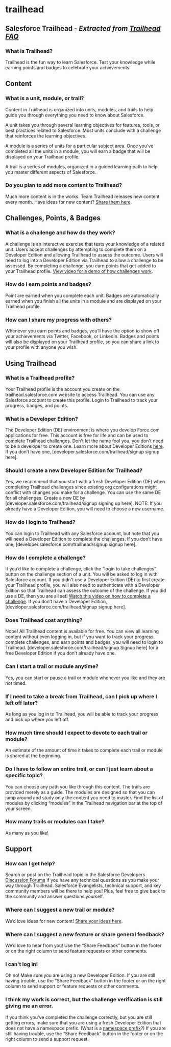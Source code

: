 # trailhead
## Salesforce Trailhead - *Extracted from [Trailhead FAQ](https://developer.salesforce.com/page/Trailhead_FAQ)*
### What is Trailhead?
Trailhead is the fun way to learn Salesforce. Test your knowledge while earning points and badges to celebrate your achievements.

## Content
### What is a unit, module, or trail?
Content in Trailhead is organized into units, modules, and trails to help guide you through everything you need to know about Salesforce.

A unit takes you through several learning objectives for features, tools, or best practices related to Salesforce. Most units conclude with a challenge that reinforces the learning objectives.

A module is a series of units for a particular subject area. Once you’ve completed all the units in a module, you will earn a badge that will be displayed on your Trailhead profile.

A trail is a series of modules, organized in a guided learning path to help you master different aspects of Salesforce.

### Do you plan to add more content to Trailhead?
Much more content is in the works. Team Trailhead releases new content every month. Have ideas for new content? [Share them here](https://getfeedback.com/r/jizmPS48/).

## Challenges, Points, & Badges
### What is a challenge and how do they work?
A challenge is an interactive exercise that tests your knowledge of a related unit. Users accept challenges by attempting to complete them on a Developer Edition and allowing Trailhead to assess the outcome. Users will need to log into a Developer Edition via Trailhead to allow a challenge to be assessed. By completing a challenge, you earn points that get added to your Trailhead profile. [View video for a demo of how challenges work](https://www.youtube.com/watch?v=Kr7MYgAaeJs).

### How do I earn points and badges?
Point are earned when you complete each unit. Badges are automatically earned when you finish all the units in a module and are displayed on your Trailhead profile.

### How can I share my progress with others?
Whenever you earn points and badges, you’ll have the option to show off your achievements via Twitter, Facebook, or LinkedIn. Badges and points will also be displayed on your Trailhead profile, so you can share a link to your profile with anyone you wish.

## Using Trailhead
### What is a Trailhead profile?
Your Trailhead profile is the account you create on the trailhead.salesforce.com website to access Trailhead. You can use any Salesforce account to create this profile. Login to Trailhead to track your progress, badges, and points.

### What is a Developer Edition?
The Developer Edition (DE) environment is where you develop Force.com applications for free. This account is free for life and can be used to complete Trailhead challenges. Don't let the name fool you, you don't need to be a developer to create one. Learn more about Developer Editions [here](https://developer.salesforce.com/page/Developer_Edition). If you don’t have one, [developer.salesforce.com/trailhead/signup signup here].

### Should I create a new Developer Edition for Trailhead?
Yes, we recommend that you start with a fresh Developer Edition (DE) when completing Trailhead challenges since existing org configurations might conflict with changes you make for a challenge. You can use the same DE for all challenges. Create a new DE by [developer.salesforce.com/trailhead/signup signing up here].
NOTE: If you already have a Developer Edition, you will need to choose a new username.

### How do I login to Trailhead?
You can login to Trailhead with any Salesforce account, but note that you will need a Developer Edition to complete the challenges. If you don’t have one, [developer.salesforce.com/trailhead/signup signup here].

### How do I complete a challenge?
If you’d like to complete a challenge, click the “login to take challenges” button on the challenge section of a unit. You will be asked to log in with Salesforce account. If you didn't use a Developer Edition (DE) to first create your Trailhead profile, you will also need to authenticate with a Developer Edition so that Trailhead can assess the outcome of the challenge. If you did use a DE, then you are all set! [Watch this video on how to complete a challenge](https://www.youtube.com/watch?v=Kr7MYgAaeJs). If you don’t have a Developer Edition, [developer.salesforce.com/trailhead/signup signup here].

### Does Trailhead cost anything?
Nope! All Trailhead content is available for free. You can view all learning content without even logging in, but if you want to track your progress, complete challenges, and earn points and badges, you will need to login to Trailhead. [developer.salesforce.com/trailhead/signup Signup here] for a free Developer Edition if you don’t already have one.

### Can I start a trail or module anytime?
Yes, you can start or pause a trail or module whenever you like and they are not timed.

### If I need to take a break from Trailhead, can I pick up where I left off later?
As long as you log in to Trailhead, you will be able to track your progress and pick up where you left off.

### How much time should I expect to devote to each trail or module?
An estimate of the amount of time it takes to complete each trail or module is shared at the beginning.

### Do I have to follow an entire trail, or can I just learn about a specific topic?
You can choose any path you like through this content. The trails are provided merely as a guide. The modules are designed so that you can jump around and study only the content you need to master. Find the list of modules by clicking “modules” in the Trailhead navigation bar at the top of your screen.

### How many trails or modules can I take?
As many as you like!

## Support
### How can I get help?
Search or post on the Trailhead topic in the Salesforce Developers [Discussion Forums](https://developer.salesforce.com/forums?community) if you have any technical questions as you make your way through Trailhead. Salesforce Evangelists, technical support, and key community members will be there to help you! Plus, feel free to give back to the community and answer questions yourself.

### Where can I suggest a new trail or module?
We’d love ideas for new content! [Share your ideas here](https://getfeedback.com/r/jizmPS48/).

### Where can I suggest a new feature or share general feedback?
We’d love to hear from you! Use the “Share Feedback” button in the footer or on the right column to send feature requests or other comments.

### I can't log in!
Oh no! Make sure you are using a new Developer Edition. If you are still having trouble, use the “Share Feedback” button in the footer or on the right column to send support or feature requests or other comments.

### I think my work is correct, but the challenge verification is still giving me an error.
If you think you've completed the challenge correctly, but you are still getting errors, make sure that you are using a fresh Developer Edition that does not have a namespace prefix. (What is a [namespace prefix](https://help.salesforce.com/articleView?id=register_namespace_prefix.htm)?) If you are still having trouble, use the “Share Feedback” button in the footer or on the right column to send a support request.
